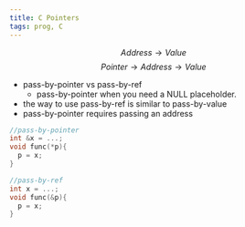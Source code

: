 ```yaml
---
title: C Pointers
tags: prog, C
---
```


$$ Address \rightarrow Value $$
$$ Pointer \rightarrow Address \rightarrow Value $$

* pass-by-pointer vs pass-by-ref
  * pass-by-pointer when you need a NULL placeholder.
* the way to use pass-by-ref is similar to pass-by-value  
* pass-by-pointer requires passing an address

```C
//pass-by-pointer
int &x = ...;
void func(*p){
  p = x;
}

//pass-by-ref
int x = ...;
void func(&p){
  p = x;
}
```

